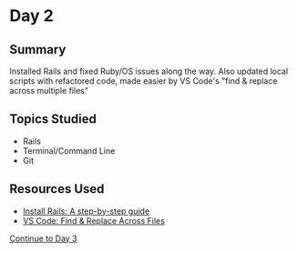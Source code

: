# Day 2

## Summary

Installed Rails and fixed Ruby/OS issues along the way. Also updated local scripts with refactored code, made easier by VS Code's "find & replace across multiple files"

## Topics Studied

- Rails
- Terminal/Command Line
- Git

## Resources Used

- [Install Rails: A step-by-step guide](http://installrails.com/)
- [VS Code: Find & Replace Across Files](https://code.visualstudio.com/Docs/editor/codebasics#_search-and-replace)

[Continue to Day 3](./../Day%203/README.md)

